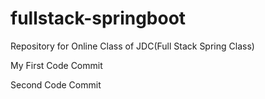 # fullstack-springboot
Repository for Online Class of JDC(Full Stack Spring Class)

My First Code Commit

Second Code Commit